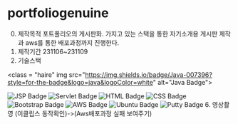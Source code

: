 # portfoliogenuine
0. 제작목적
   포트폴리오의 게시판화. 가지고 있는 스택을 통한 자기소개용 게시판 제작과 aws를 통한 배포과정까지 진행한다.
2. 제작기간
   231106~231109
4. 기술스택
   <!DOCTYPE html>
<html lang="en">
<style>
    .haire {text-indent : 20px};
</style>
<head>
    <meta charset="UTF-8">
    <meta name="viewport" content="width=device-width, initial-scale=1.0">
</head>
<body>

<!-- Java Badge -->
  
   <class = "haire" img src="https://img.shields.io/badge/Java-007396?style=for-the-badge&logo=java&logoColor=white" alt="Java Badge">

<!-- JSP Badge -->
   <img src="https://img.shields.io/badge/JSP-FF0000?style=for-the-badge&logoColor=white" alt="JSP Badge">

<!-- Servlet Badge -->
   <img src="https://img.shields.io/badge/Servlet-00B2A9?style=for-the-badge&logo=java&logoColor=white" alt="Servlet Badge">

<!-- HTML Badge -->
   <img src="https://img.shields.io/badge/HTML-E44D26?style=for-the-badge&logo=html5&logoColor=white" alt="HTML Badge">

<!-- CSS Badge -->
   <img src="https://img.shields.io/badge/CSS-264DE4?style=for-the-badge&logo=css3&logoColor=white" alt="CSS Badge">

<!-- Bootstrap Badge -->
   <img src="https://img.shields.io/badge/Bootstrap-563D7C?style=for-the-badge&logo=bootstrap&logoColor=white" alt="Bootstrap Badge">

<!-- AWS Badge -->
   <img src="https://img.shields.io/badge/AWS-FF9900?style=for-the-badge&logo=amazon-aws&logoColor=white" alt="AWS Badge">

<!-- Ubuntu Badge -->
   <img src="https://img.shields.io/badge/Ubuntu-E95420?style=for-the-badge&logo=ubuntu&logoColor=white" alt="Ubuntu Badge">

<!-- Putty Badge -->
<img src="https://img.shields.io/badge/Putty-0076C8?style=for-the-badge&logo=putty&logoColor=white" alt="Putty Badge">

</body>
</html>
6. 영상촬영 (이클립스 동작확인)->(Aws배포과정 실패 보여주기)
